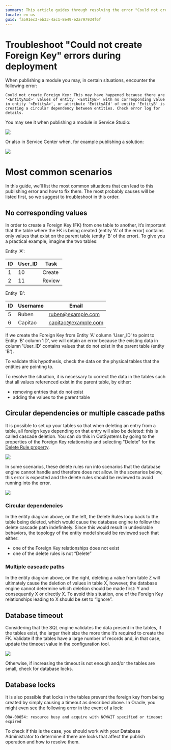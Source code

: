 ```yaml
---
summary: This article guides through resolving the error "Could not create Foreign Key" during deployments.
locale: en-us
guid: fa591ec3-eb33-4ac1-8e49-e2a797934f6f
---
```


# Troubleshoot "Could not create Foreign Key" errors during deployment

When publishing a module you may, in certain situations, encounter the following error:

```
Could not create Foreign Key: This may have happened because there are '<EntityAId>' values of entity '<EntityB>' with no corresponding value in entity '<EntityA>', or attribute 'EntityAId' of entity 'EntityB' is creating a circular dependency between entities. Check error log for details.
```

You may see it when publishing a module in Service Studio:

![](images/could-not-create-fk-ss.png)

Or also in Service Center when, for example publishing a solution:

![](images/could-not-create-fk-sc.png)


# Most common scenarios

In this guide, we’ll list the most common situations that can lead to this publishing error and how to fix them. The most probably causes will be listed first, so we suggest to troubleshoot in this order.

## No corresponding values

In order to create a Foreign Key (FK) from one table to another, it’s important that the table where the FK is being created (entity ‘A' of the error) contains only values that exist on the parent table (entity 'B’ of the error). To give you a practical example, imagine the two tables:

Entity 'A':

| ID | User_ID | Task |
|----|----|----|
| 1 | 10 | Create |
| 2 | 11 | Review |

Entity 'B':

| ID | Username | Email |
|----|----|----|
| 5 | Ruben | ruben@example.com |
| 6 | Capitao | capitao@example.com |

If we create the Foreign Key from Entity 'A' column 'User_ID' to point to Entity 'B' column 'ID', we will obtain an error because the existing data in column 'User_ID' contains values that do not exist in the parent table (entity 'B').

To validate this hypothesis, check the data on the physical tables that the entities are pointing to. 

To resolve the situation, it is necessary to correct the data in the tables such that all values referenced exist in the parent table, by either:

* removing entries that do not exist 
* adding the values to the parent table


## Circular dependencies or multiple cascade paths

It is possible to set up your tables so that when deleting an entry from a table, all foreign keys depending on that entry will also be deleted: this is called cascade deletion.  You can do this in OutSystems by going to the properties of the Foreign Key relationship and selecting "Delete" for the [Delete Rule property](https://success.outsystems.com/Documentation/11/Developing_an_Application/Use_Data/Data_Modeling/Entity_Relationships/Delete_Rules).

![](images/could-not-create-fk-delete-rule.png)

In some scenarios, these delete rules run into scenarios that the database engine cannot handle and therefore does not allow. In the scenarios below, this error is expected and the delete rules should be reviewed to avoid running into the error.

![](images/could-not-create-fk-entity-diagram.png)

### Circular dependencies

In the entity diagram above, on the left, the Delete Rules loop back to the table being deleted, which would cause the database engine to follow the delete cascade path indefinitely. Since this would result in undesirable behaviors, the topology of the entity model should be reviewed such that either: 

* one of the Foreign Key relationships does not exist 
* one of the delete rules is not “Delete”

### Multiple cascade paths

In the entity diagram above, on the right, deleting a value from table Z will ultimately cause the deletion of values in table X, however, the database engine cannot determine which deletion should be made first: Y and consequently X or directly X. To avoid this situation, one of the Foreign Key relationships leading to X should be set to “Ignore”.

## Database timeout

Considering that the SQL engine validates the data present in the tables, if the tables exist, the larger their size the more time it’s required to create the FK. Validate if the tables have a large number of records and, in that case, update the timeout value in the configuration tool. 

![](images/Conf_tool_DB_timeout.png)

Otherwise, if increasing the timeout is not enough and/or the tables are small, check for database locks.

## Database locks

It is also possible that locks in the tables prevent the foreign key from being created by simply causing a timeout as described above. In Oracle, you might even see the following error in the event of a lock:

```ORA-00054: resource busy and acquire with NOWAIT specified or timeout expired```

To check if this is the case, you should work with your Database Administrator to determine if there are locks that affect the publish operation and how to resolve them.
